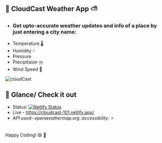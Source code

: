 ##  🚀 CloudCast Weather App ⛅
- <h3>Get upto-accurate weather updates and info of a place by just entering a city name: </h3>
- Temperature 🌡️
- Humidity 💦
-  Pressure
-  Precipitaion ⛈️
-   Wind Speed 🎐
  
![cloudCast](https://github.com/Nkovaturient/CloudCast-Weather-App/assets/127786136/ca11d307-8a1c-4130-9cf2-f709f2a10e37)


##  🚀 Glance/ Check it out
- Status: [![Netlify Status](https://api.netlify.com/api/v1/badges/52b362f9-3253-44c2-8589-2c47b596a5ac/deploy-status?branch=main)](https://app.netlify.com/sites/cloudcast-101/deploys)
- Live - https://cloudcast-101.netlify.app/
  <br>
- <em>API used- openweathermap.org :accessibility: ⭐ </em>
<br>

<footer>Happy Coding! 😄 🌠</footer>
